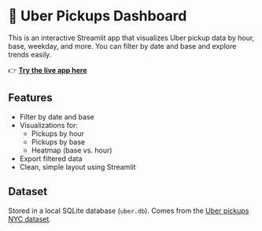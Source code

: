 # 🚕 Uber Pickups Dashboard

This is an interactive Streamlit app that visualizes Uber pickup data by hour, base, weekday, and more. You can filter by date and base and explore trends easily.

👉 **[Try the live app here](https://uber-data-september-2014-hzuaon5v9ephdknly6qr6d.streamlit.app/)**

## Features

- Filter by date and base
- Visualizations for:
  - Pickups by hour
  - Pickups by base
  - Heatmap (base vs. hour)
- Export filtered data
- Clean, simple layout using Streamlit

## Dataset

Stored in a local SQLite database (`uber.db`). Comes from the [Uber pickups NYC dataset](https://www.kaggle.com/datasets/fivethirtyeight/uber-pickups-in-new-york-city).


